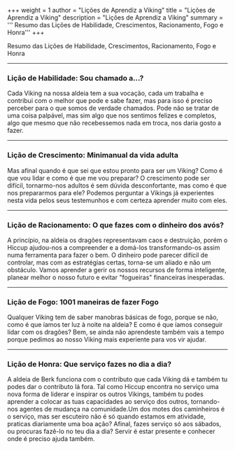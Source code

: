 +++
weight = 1
author = "Lições de Aprendiz a Viking"
title = "Lições de Aprendiz a Viking" 
description = "Lições de Aprendiz a Viking" 
summary = ''' Resumo das Lições de Habilidade, Crescimentos, Racionamento, Fogo e Honra'''
+++

Resumo das Lições de Habilidade, Crescimentos, Racionamento, Fogo e Honra

---
<!--more-->

### Lição de Habilidade: Sou chamado a…?
Cada Viking na nossa aldeia tem a sua vocação, cada um trabalha e contribui com o melhor que pode e sabe fazer, mas para isso é preciso perceber para o que somos de verdade chamados. Pode não se tratar de uma coisa palpável, mas sim algo que nos sentimos felizes e completos, algo que mesmo que não recebessemos nada em troca, nos daria gosto a fazer.

---

### Lição de Crescimento: Minimanual da vida adulta

Mas afinal quando é que sei que estou pronto para ser um Viking? Como é que vou lidar e como é que me vou preparar? O crescimento pode ser difícil, tornarmo-nos adultos é sem dúvida desconfortante, mas como é que nos prepararmos para ele? Podemos perguntar a Vikings já experientes nesta vida pelos seus testemunhos e com certeza aprender muito com eles.

---

### Lição de Racionamento: O que fazes com o dinheiro dos avós?

A princípio, na aldeia os dragões representavam caos e destruição, porém o Hiccup ajudou-nos a compreender e a domá-los transformando-os assim numa ferramenta para fazer o bem. O dinheiro pode parecer difícil de controlar, mas com as estratégias certas, torna-se um aliado e não um obstáculo. Vamos aprender a gerir os nossos recursos de forma inteligente, planear melhor o nosso futuro e evitar "fogueiras" financeiras inesperadas.

---

### Lição de Fogo: 1001 maneiras de fazer Fogo

Qualquer Viking tem de saber manobras básicas de fogo, porque se não, como é que íamos ter luz à noite na aldeia? E como é que íamos conseguir lidar com os dragões? Bem, se ainda não aprendeste também vais a tempo porque pedimos ao nosso Viking mais experiente para vos vir ajudar.

---

### Lição de Honra: Que serviço fazes no dia a dia?

A aldeia de Berk funciona com o contributo que cada Viking dá e também tu podes dar o contributo lá fora. Tal como Hiccup encontra no serviço uma nova forma de liderar e inspirar os outros Vikings, também tu podes aprender a colocar as tuas capacidades ao serviço dos outros, tornando-nos agentes de mudança na comunidade.Um dos motes dos caminheiros é o serviço, mas ser escuteiro não é só quando estamos em atividade, praticas diariamente uma boa ação? Afinal, fazes serviço só aos sábados, ou procuras fazê-lo no teu dia a dia? Servir é estar presente e conhecer onde é preciso ajuda também.